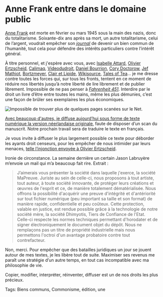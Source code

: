 # Anne Frank entre dans le domaine public

[Anne Frank](https://fr.wikipedia.org/wiki/Anne_Frank) est morte en février ou mars 1945 sous la main des nazis, donc du totalitarisme. Soixante-dix ans après sa mort, un autre totalitarisme, celui de l’argent, voudrait empêcher son [*journal*](https://fr.wikipedia.org/wiki/Le_Journal_d%27Anne_Frank) de devenir un bien commun de l’humanité, tout cela pour défendre des intérêts particuliers contre l’intérêt général.

À titre personnel, et j'espère avec vous, avec [Isabelle Attard](http://isabelleattard.fr/blog/2016/01/vive-anne-frank-vive-le-domaine-public/), [Olivier Ertzscheid](http://affordance.typepad.com//mon_weblog/2016/01/anne-frank.html), [Calimaq](http://scinfolex.com/2016/01/01/liberer-anne-frank-pour-le-jour-du-domaine-public/), [Videodudroit](http://videoludroit.com/2016/01/01/annefrank-copyright/), [Daniel Bourrion](http://www.face-ecran.fr/2016/01/02/bienvenue-anne), [Cory Doctorow](http://boingboing.net/2016/01/02/anne-franks-diary-is-in-the.html), [Jef Mathiot](https://nonblocking.info/le-journal-d-anne-frank-s-eleve-dans-le-domaine-public/), [Bortzmeyer](http://www.bortzmeyer.org/anne-frank.html), [Clair et Lipide](https://clairetlipide.wordpress.com/2016/01/02/anne-frank-libre/), [Wikisource](https://nl.m.wikisource.org/wiki/Het_Achterhuis_(Anne_Frank)), [Tales of Tea](http://www.talesoftea.fr/?d=2016/01/03/14/55/25-anne-frank-et-le-domaine-public)… je me dresse contre toutes les forces qui, sur tous les fronts, tentent en ce moment de réduire nos libertés jusqu’à notre liberté de lire librement et de publier librement. Impossible de ne pas penser à [*Fahrenheit 451*](https://fr.wikipedia.org/wiki/Fahrenheit_451). Interdire par le droit un livre d’être entre toutes les mains, même les plus démunies, c’est une façon de brûler ses exemplaires les plus économiques.

![Impossible de trouver plus de quelques pages scanées sur le Net.](http://tcrouzet.comhttps://tcrouzet.com/images_tc/2015/12/journal.jpg)

[Avec beaucoup d'autres, je diffuse aujourd’hui sous forme de texte numérique la version néerlandaise originale](https://app.box.com/s/znchz3d5lp8elfbv9azynugs6cqtngib), faute de disposer d’un scan du manuscrit. Notre prochain travail sera de traduire le texte en français.

Je vous invite à diffuser le plus largement possible ce texte pour déborder les ayants droit censeurs, pour les empêcher de nous intimider par leurs menaces, [telle l’injonction envoyée à Olivier Ertzscheid](http://affordance.typepad.com/mon_weblog/2015/12/reponse-avocat-fonds-anne-frank.html).

Ironie de circonstance. La semaine dernière un certain Jason Labruyère m’envoie un mail qui m’a beaucoup fait rire. Extrait :

> J’aimerais vous présenter la société dans laquelle j'exerce, la société MaPreuve. Juriste au sein de celle-ci, nous proposons à tout artiste, tout auteur, à toute société innovante, de protéger leurs créations et œuvres de l'esprit et ce, de manière totalement dématérialisée. Nous offrons la possibilité d'acquérir une preuve d'intégrité et d'antériorité sur tout fichier numérique (peu important sa taille et son format) de manière rapide, confidentielle et peu coûteux. Cette protection, valable en justice, est rendue possible grâce à la technologie de notre société mère, la société Dhimyotis, Tiers de Confiance de l'Etat. Celle-ci respecte les normes techniques permettant d'horodater et de signer électroniquement le document objet du dépôt. Nous ne remplaçons pas un titre de propriété industrielle mais nous permettons l'octroi d'un avantage probatoire contre tout contrefacteur.

Non, merci. Pour empêcher que des batailles juridiques un jour se jouent autour de mes textes, je les libère tout de suite. Maximiser ses revenus me paraît une stratégie d’un autre temps, en tout cas incompatible avec ma philosophie de vie.

Copier, modifier, interpréter, réinventer, diffuser est un de nos droits les plus précieux.

Tags: Biens communs, Commonisme, édition, une